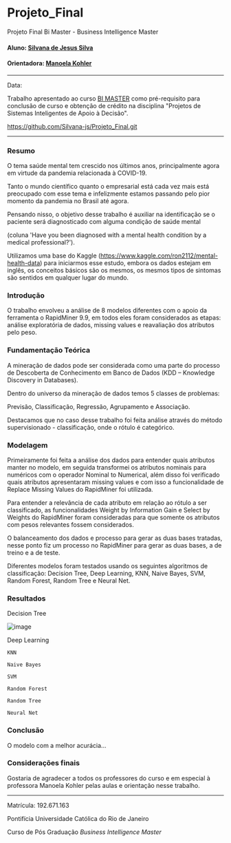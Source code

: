 # Projeto_Final
Projeto Final Bi Master - Business Intelligence Master
#### Aluno: [Silvana de Jesus Silva](https://github.com/Silvana-js)
#### Orientadora: [Manoela Kohler](https://github.com/manoelakohler)
---
Data:

Trabalho apresentado ao curso [BI MASTER](https://ica.puc-rio.ai/bi-master) como pré-requisito para conclusão de curso e obtenção de crédito na disciplina "Projetos de Sistemas Inteligentes de Apoio à Decisão".

https://github.com/Silvana-js/Projeto_Final.git

---

### Resumo

O tema saúde mental tem crescido nos últimos anos, principalmente agora em virtude da pandemia relacionada à COVID-19.

Tanto o mundo científico quanto o empresarial está cada vez mais está preocupado com esse tema e infelizmente estamos passando pelo pior momento da pandemia no Brasil até agora.

Pensando nisso, o objetivo desse trabalho é auxiliar na identificação se o paciente será diagnosticado com alguma condição de saúde mental 

(coluna 'Have you been diagnosed with a mental health condition by a medical professional?').

Utilizamos uma base do Kaggle (https://www.kaggle.com/ron2112/mental-health-data) para iniciarmos esse estudo, embora os dados estejam em inglês,  os conceitos básicos são os mesmos, os mesmos tipos de sintomas são sentidos em qualquer lugar do mundo.

### Introdução

O trabalho envolveu a análise de 8 modelos diferentes com o apoio da ferramenta o RapidMiner 9.9, em todos eles foram considerados as etapas: análise exploratória de dados, missing values e reavaliação dos atributos pelo peso.

### Fundamentação Teórica

A mineração de dados pode ser considerada como uma parte do processo de Descoberta de Conhecimento em Banco de Dados (KDD – Knowledge Discovery in Databases).

Dentro do universo da mineração de dados temos 5 classes de problemas:

Previsão, Classificação, Regressão, Agrupamento e Associação.
    
Destacamos que no caso desse trabalho foi feita análise através do método supervisionado - classificação, onde o rótulo é categórico.

### Modelagem

Primeiramente foi feita a análise dos dados para entender quais atributos manter no modelo, em seguida transformei os atributos nominais para numéricos com o operador 
Nominal to Numerical, além disso foi verificado quais atributos apresentaram missing values e com isso a funcionalidade de Replace Missing Values do RapidMiner foi utilizada.

Para entender a relevância de cada atributo em relação ao rótulo a ser classificado, as funcionalidades Weight by Information Gain e Select by Weights do RapidMiner foram consideradas para que somente os atributos com pesos relevantes fossem considerados.  

O balanceamento dos dados e processo para gerar as duas bases tratadas, nesse ponto fiz um processo no RapidMiner para gerar as duas bases, a de treino e a de teste.

Diferentes modelos foram testados usando os seguintes algoritmos de classificação: Decision Tree, Deep Learning, KNN, Naive Bayes, SVM, Random Forest, Random Tree e Neural Net.

### Resultados

Decision Tree

![image](https://user-images.githubusercontent.com/83094048/119058288-74c86f80-b9a4-11eb-99e0-b3bd146e36d6.png)

Deep Learning

    KNN

    Naive Bayes

    SVM

    Random Forest

    Random Tree

    Neural Net


### Conclusão

O modelo com a melhor acurácia...

### Considerações finais

Gostaria de agradecer a todos os professores do curso e em especial à professora Manoela Kohler pelas aulas e orientação nesse trabalho.

---

Matrícula: 192.671.163

Pontifícia Universidade Católica do Rio de Janeiro

Curso de Pós Graduação *Business Intelligence Master*
